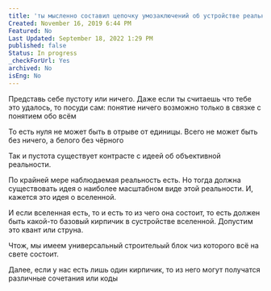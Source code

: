 ```yaml
---
title: 'ты мысленно составил цепочку умозаключений об устройстве реальности «Если то» начиная с вопроса Пустоты'
Created: November 16, 2019 6:44 PM
Featured: No
Last Updated: September 18, 2022 1:29 PM
published: false
Status: In progress
_checkForUrl: Yes
archived: No
isEng: No
---
```


Представь себе пустоту или ничего. Даже если ты считаешь что тебе это удалось, то посуди сам: понятие ничего возможно только в связке с понятием обо всём

То есть нуля не может быть в отрыве от единицы. Всего не может быть без ничего, а белого без чёрного

Так и пустота существует контрасте с идеей об объективной реальности.

По крайней мере наблюдаемая реальность есть. Но тогда должна существовать идея о наиболее масштабном виде этой реальности. И, кажется это идея о вселенной.

И если вселенная есть, то и есть то из чего она состоит, то есть должен быть какой-то базовый кирпичик в сустройстве вселенной. Допустим это квант или струна.

Чтож, мы имеем универсальный строительый блок чиз которого всё на свете состоит.

Далее, если у нас есть лишь один кирпичик, то из него могут получатся различные сочетания или коды